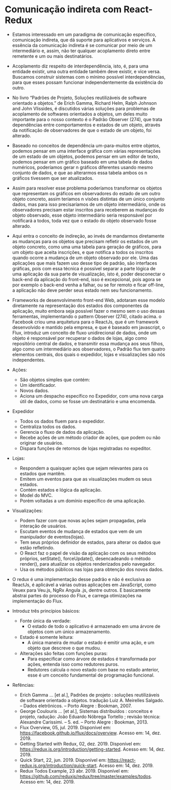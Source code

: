 # Comunicação indireta com React-Redux

- Estamos interessado em um paradigma de comunicação específico, comunicação indireta, que dá suporte para aplicativos e serviços.
A essência da comunicação indireta é se comunicar por meio de um intermediário e, assim, não ter qualquer acoplamento direto entre remetente e um ou mais destinatários.

- Acoplamento  diz respeito de interdependência, isto, é, para uma entidade existir, uma outra entidade também deve existir, e vice versa. Buscamos construir sistemas com o mínimo possível interdependências, para que esses possam funcionar independentemente da existência do outro.

- No livro “Padrões de Projeto, Soluções reutilizáveis de software orientado a objetos.” de Erich Gamma, Richard Helm, Ralph Johnson and John Vlissides, é discutidos várias soluções para problemas de acoplamento de softwares orientados a objetos, um deles muito importante para o nosso contexto é o Padrão Observer (274), que trata dependências entre comportamentos e estados de um objeto, através da notificação de observadores de que o estado de um objeto, foi alterado.

- Baseado no conceitos de dependência um-para-muitos entre objetos, podemos pensar em uma interface gráfica com várias representações de um estado de um objetos, podemos pensar em um editor de texto, podemos pensar em um gráfico baseado em uma tabela de dados numéricos, poderíamos gerar n gráficos diferentes usando mesmo conjunto de dados, e que ao alterarmos essa tabela ambos os n gráficos  tivessem que ser atualizados.

- Assim para resolver esse problema poderíamos transformar os objetos que representam os gráficos em observadores do estado de um outro objeto concreto, assim teríamos n visões distintas de um único conjunto dados, mas para isso precisaríamos de um objeto intermediário, onde os observadores precisam estar inscritos para receberem as mudanças do objeto observado, esse objeto intermediário seria responsável por notificará a todos, toda vez que o estado do objeto observado fosse alterado.

- Aqui entra o conceito de indireção, ao invés de mandarmos diretamente as mudanças para os objetos que precisam refletir os estados de um objeto concreto, como uma uma tabela para geração de gráficos, para um objeto que aceita inscrições, e que notifica a todos os inscritos quando ocorre a mudança de um objeto observado por ele.
Uma das aplicações que mais fazem uso desse tipo de padrão, são interfaces gráficas, pois com essa técnica é possível separar a parte lógica de uma aplicação da sua parte de visualização, isto é, poder desconectar o back-end da aplicação do front-end, isso é excepcional, pois agora se por exemplo o back-end venha a falhar, ou se for remoto e ficar off-line, a aplicação não deve perder seus estado nem seu funcionamento.

- Frameworks de desenvolvimento front-end  Web, adotaram esse modelo diretamente na representação dos estados dos componentes da aplicação, muito embora seja possível fazer o mesmo sem o uso dessas ferramentas, implementando o pattern Observer (274), citado acima.
o Facebook criou uma arquitetura para o ReactJs, que é um framework desenvolvido e mantido pela empresa, e que é baseado em javascript, o Flux, introduz um conceito de fluxo unidirecional de dados, onde  um objeto é responsável por recuperar o dados de lojas, algo como repositório central de dados, e transmitir essa mudança aos seus filhos, algo como um intermediário aos observadores, o Padrão flux tem quatro elementos centrais, dos quais o expedidor, lojas e visualizações são nós independentes. 

- Ações:
    - São objetos simples que contém: 
    - Um identificador.
    - Novos dados.
    - Aciona um despacho específico no Expedidor, com uma nova carga útil de dados, como se fosse um destinatário e uma encomenda.

- Expedidor
    - Todos os dados fluem para o expedidor.
    - Centraliza todos os dados.
    - Gerencia o fluxo de dados da aplicação.
    - Recebe ações de um método criador de ações, que podem ou não originar de usuários.
    - Dispara funções de retornos de lojas registradas no expeditor.

 - Lojas:
    - Respondem a quaisquer ações que sejam relevantes para os estados que mantêm.
    - Emitem um eventos para que as visualizações mudem os seus estados.
    - Contém estados e lógica da aplicação.
    - Model do MVC.
    - Porém voltadas a um domínio específico de uma aplicação.

- Visualizações:
    - Podem fazer com que novas ações sejam propagadas, pela interação de usuários.
    - Escutam eventos de mudança de estados que vem de um manipulador de eventos(lojas).
    - Tem seus próprios definidor de estados, para alterar os dados que estão refletindo.
    - O React faz o papel de visão da aplicação com os seus métodos próprios, setState(), forceUpdate(), desencadeando o método render(), para atualizar os objetos renderizados pelo navegador.
    - Usa os métodos públicos nas lojas para obtenção dos novos dados.

- O redux é uma implementação desse padrão e não é exclusiva ao ReactJs, é aplicável a várias outras aplicações em JavaScript, como Veuex para Veu.js, NgRx Angula .js, dentre outros. E basicamente abstrai partes do processo do Flux, e carrega otimizações na implementação do Flux.

- Introduz três princípios básicos:
    - Fonte única da verdade:
        - O estado de todo o aplicativo é armazenado em uma árvore de objetos com um único armazenamento.
    - Estado é somente leitura:
        - A única maneira de mudar o estado é emitir uma ação, e um  objeto que descreve o que mudou.
    - Alterações são feitas com funções puras:
        - Para especificar como árvore de estados é transformada por ações, entenda isso como redutores puros.
        - Redutores calcula o novo estado com base no estado anterior, esse é um conceito fundamental de programação funcional.

- Refências:
    - Erich Gamma ... [et al.], Padrões de projeto : soluções reutilizáveis de software orientado a objetos. tradução Luiz A. Meirelles
Salgado. – Dados eletrônicos. – Porto Alegre : Bookman, 2007.
    - George Coulouris ... [et al.], Sistemas distribuídos : conceitos e projeto, radução: João Eduardo
Nóbrega Tortello ; revisão técnica: Alexandre Carissimi. – 5. ed. – Porto Alegre : Bookman, 2013.
    - Flux Overview, 05, jul. 2019. Disponível em: <https://facebook.github.io/flux/docs/overview>. Acesso em: 14, dez. 2019.
    - Getting Started with Redux, 02, dez. 2019. Disponível em: <https://redux.js.org/introduction/getting-started>. Acesso em: 14, dez. 2019.
    - Quick Start, 22, jun. 2019. Disponível em: <https://react-redux.js.org/introduction/quick-start>. Acesso em: 14, dez. 2019.
    - Redux Todos Example, 23 abr. 2019. Disponível em: <https://github.com/reduxjs/redux/tree/master/examples/todos>. Acesso em: 14, dez. 2019.
